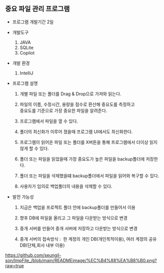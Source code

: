 중요 파일 관리 프로그램 
---------------------------------------------

- 프로그램 개발기간
   2일

- 개발도구 
   1. JAVA
   2. SQLite
   3. Copilot

- 개발 환경
   1. IntelliJ

- 프로그램 설명

   1. 개별 파일 또는 폴더를 Drag & Drop으로 가져와 읽는다.
   
   2. 파일의 이름, 수정시간, 용량을 점수로 환산해
      중요도를 측정하고   
      중요도를 기준으로 가장 중요한 파일을 알려준다.

   3. 프로그램에서 파일을 열 수 있다.

   4. 폴더의 최신화가 이루어 졌을때 프로그램 UI에서도 최신화한다.

   5. 프로그램이 읽어온 파일 또는 폴더를 X버튼을 통해 프로그램에서 더이상 읽지 않게 할 수 있다.

   6. 폴더 또는 파일을 읽었을때 가장 중요도가 높은 파일을 backup폴더에 저장한다.

   7. 폴더 또는 파일을 삭제했을떄 backup폴더에서 파일을 읽어와 복구할 수 있다.

   8. 사용자가 임의로 백업폴더의 내용을 삭제할 수 있다.

- 발전 가능성

  1. 지금은 백업을 프로젝트 폴더 안에 backup폴더를 만들어서 이용

  2. 향후 DB에 파일을 올리고 그 파일을 다운받는 방식으로 변경

  3. 중개 서버를 만들어 중개 서버에 저장하고 다운받는 방식으로 변경

  4. 중개 서버의 접속방식 :  한 계정의 개인 DB(개인목적이용),
                           여러 계정의 공유 DB(단체,회사 내부 이용)

https://github.com/seungil-son/ImpFile_/blob/main/READMEimage/%EC%B4%88%EA%B8%B0.png?raw=true
